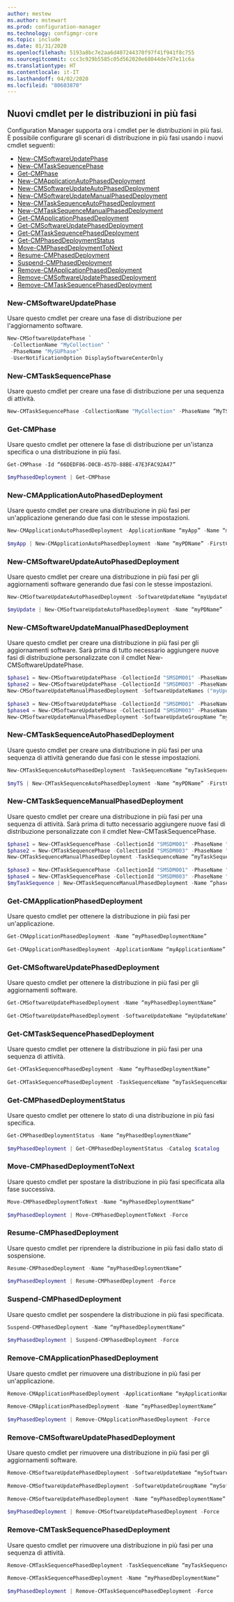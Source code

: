 ```yaml
---
author: mestew
ms.author: mstewart
ms.prod: configuration-manager
ms.technology: configmgr-core
ms.topic: include
ms.date: 01/31/2020
ms.openlocfilehash: 5193a8bc7e2aa6d407244370f97f41f941f8c755
ms.sourcegitcommit: ccc3c929b5585c05d562020e68044de7d7e11c6a
ms.translationtype: HT
ms.contentlocale: it-IT
ms.lasthandoff: 04/02/2020
ms.locfileid: "80603870"
---
```

## <a name="new-cmdlets-for-phased-deployments"></a><a name="bkmk_pod-psh"></a> Nuovi cmdlet per le distribuzioni in più fasi

Configuration Manager supporta ora i cmdlet per le distribuzioni in più fasi. È possibile configurare gli scenari di distribuzione in più fasi usando i nuovi cmdlet seguenti:
<!--6104290-->
- [New-CMSoftwareUpdatePhase](#new-cmsoftwareupdatephase)
- [New-CMTaskSequencePhase](#new-cmtasksequencephase)
- [Get-CMPhase](#get-cmphase)
- [New-CMApplicationAutoPhasedDeployment](#new-cmapplicationautophaseddeployment)
- [New-CMSoftwareUpdateAutoPhasedDeployment](#new-cmsoftwareupdateautophaseddeployment)
- [New-CMSoftwareUpdateManualPhasedDeployment](#new-cmsoftwareupdatemanualphaseddeployment)
- [New-CMTaskSequenceAutoPhasedDeployment](#new-cmtasksequenceautophaseddeployment)
- [New-CMTaskSequenceManualPhasedDeployment](#new-cmtasksequencemanualphaseddeployment)
- [Get-CMApplicationPhasedDeployment](#get-cmapplicationphaseddeployment)
- [Get-CMSoftwareUpdatePhasedDeployment](#get-cmsoftwareupdatephaseddeployment)
- [Get-CMTaskSequencePhasedDeployment](#get-cmtasksequencephaseddeployment)
- [Get-CMPhasedDeploymentStatus](#get-cmphaseddeploymentstatus)
- [Move-CMPhasedDeploymentToNext](#move-cmphaseddeploymenttonext)
- [Resume-CMPhasedDeployment](#resume-cmphaseddeployment)
- [Suspend-CMPhasedDeployment](#suspend-cmphaseddeployment)
- [Remove-CMApplicationPhasedDeployment](#remove-cmapplicationphaseddeployment)
- [Remove-CMSoftwareUpdatePhasedDeployment](#remove-cmsoftwareupdatephaseddeployment)
- [Remove-CMTaskSequencePhasedDeployment](#remove-cmtasksequencephaseddeployment)

### <a name="new-cmsoftwareupdatephase"></a>New-CMSoftwareUpdatePhase

Usare questo cmdlet per creare una fase di distribuzione per l'aggiornamento software.

``` PowerShell
New-CMSoftwareUpdatePhase `
 -CollectionName "MyCollection" `
 -PhaseName "MySUPhase"`
 -UserNotificationOption DisplaySoftwareCenterOnly
```

### <a name="new-cmtasksequencephase"></a>New-CMTaskSequencePhase

Usare questo cmdlet per creare una fase di distribuzione per una sequenza di attività.

``` PowerShell
New-CMTaskSequencePhase -CollectionName "MyCollection" -PhaseName ”MyTSPhase” -UserNotification DisplayAll -AllowRemoteDP $true
```

### <a name="get-cmphase"></a>Get-CMPhase

Usare questo cmdlet per ottenere la fase di distribuzione per un'istanza specifica o una distribuzione in più fasi.

``` PowerShell
Get-CMPhase -Id “66DEDF86-D0CB-457D-88BE-47E3FAC92A47”

$myPhasedDeployment | Get-CMPhase
```

### <a name="new-cmapplicationautophaseddeployment"></a>New-CMApplicationAutoPhasedDeployment

Usare questo cmdlet per creare una distribuzione in più fasi per un'applicazione generando due fasi con le stesse impostazioni.

``` PowerShell
New-CMApplicationAutoPhasedDeployment -ApplicationName “myApp” -Name “myPDName” -FirstCollectionID “SMSDM001” -SecondCollectionID “SMSDM003” -CriteriaOption Compliance -CriteriaValue 1 -BeginCondition AfterPeriod -DaysAfterPreviousPhaseSuccess 2 -ThrottlingDays 3 -InstallationChoice AfterPeriod -DeadlineUnit Hours -DeadlineValue 4 -Description "MyDescription"
 
$myApp | New-CMApplicationAutoPhasedDeployment -Name “myPDName” -FirstCollectionID “SMSDM001” -SecondCollectionID “SMSDM003” -CriteriaOption Compliance -CriteriaValue 1 -BeginCondition AfterPeriod -DaysAfterPreviousPhaseSuccess 2 -ThrottlingDays 3 -InstallationChoice AfterPeriod -DeadlineUnit Hours -DeadlineValue 4 -Description "MyDescription"
```

### <a name="new-cmsoftwareupdateautophaseddeployment"></a>New-CMSoftwareUpdateAutoPhasedDeployment

Usare questo cmdlet per creare una distribuzione in più fasi per gli aggiornamenti software generando due fasi con le stesse impostazioni.

``` PowerShell
New-CMSoftwareUpdateAutoPhasedDeployment -SoftwareUpdateName “myUpdateName” -Name “myPDName” -FirstCollectionID “SMSDM001” -SecondCollectionID “SMSDM003” -CriteriaOption Compliance -CriteriaValue 1 -BeginCondition AfterPeriod -DaysAfterPreviousPhaseSuccess 2 -ThrottlingDays 3 -InstallationChoice AfterPeriod -DeadlineUnit Hours -DeadlineValue 4 -Description "MyDescription"

$myUpdate | New-CMSoftwareUpdateAutoPhasedDeployment -Name “myPDName” -FirstCollectionID “SMSDM001” -SecondCollectionID “SMSDM003” -CriteriaOption Compliance -CriteriaValue 1 -BeginCondition AfterPeriod -DaysAfterPreviousPhaseSuccess 2 -ThrottlingDays 3 -InstallationChoice AfterPeriod -DeadlineUnit Hours -DeadlineValue 4 -Description "MyDescription"
```

### <a name="new-cmsoftwareupdatemanualphaseddeployment"></a>New-CMSoftwareUpdateManualPhasedDeployment

Usare questo cmdlet per creare una distribuzione in più fasi per gli aggiornamenti software. Sarà prima di tutto necessario aggiungere nuove fasi di distribuzione personalizzate con il cmdlet New-CMSoftwareUpdatePhase.

``` PowerShell
$phase1 = New-CMSoftwareUpdatePhase -CollectionId "SMSDM001" -PhaseName "test01" -UserNotificationOption DisplaySoftwareCenterOnly
$phase2 = New-CMSoftwareUpdatePhase -CollectionId "SMSDM003" -PhaseName "test02" -UserNotificationOption DisplaySoftwareCenterOnly
New-CMSoftwareUpdateManualPhasedDeployment -SoftwareUpdateNames ("myUpdateA", "myUpdateB") -Name "myPhaseDeployment" -AddPhases ($phase1, $phase2)
 
$phase3 = New-CMSoftwareUpdatePhase -CollectionId "SMSDM001" -PhaseName "test03" -UserNotificationOption DisplaySoftwareCenterOnly
$phase4 = New-CMSoftwareUpdatePhase -CollectionId "SMSDM003" -PhaseName "test04" -UserNotificationOption DisplaySoftwareCenterOnly
New-CMSoftwareUpdateManualPhasedDeployment -SoftwareUpdateGroupName “myGroup” -Name "myPhaseDeploymentForGroup" -AddPhases ($phase3, $phase4)
```

### <a name="new-cmtasksequenceautophaseddeployment"></a>New-CMTaskSequenceAutoPhasedDeployment

Usare questo cmdlet per creare una distribuzione in più fasi per una sequenza di attività generando due fasi con le stesse impostazioni.

``` PowerShell
New-CMTaskSequenceAutoPhasedDeployment -TaskSequenceName “myTaskSequenceName” -Name “myPDName” -FirstCollectionID “SMSDM001” -SecondCollectionID “SMSDM003” -CriteriaOption Compliance -CriteriaValue 1 -BeginCondition AfterPeriod -DaysAfterPreviousPhaseSuccess 2 -ThrottlingDays 3 -InstallationChoice AfterPeriod -DeadlineUnit Hours -DeadlineValue 4 -Description "MyDescription"
 
$myTS | New-CMTaskSequenceAutoPhasedDeployment -Name “myPDName” -FirstCollectionID “SMSDM001” -SecondCollectionID “SMSDM003” -CriteriaOption Compliance -CriteriaValue 1 -BeginCondition AfterPeriod -DaysAfterPreviousPhaseSuccess 2 -ThrottlingDays 3 -InstallationChoice AfterPeriod -DeadlineUnit Hours -DeadlineValue 4 -Description "MyDescription"
```

### <a name="new-cmtasksequencemanualphaseddeployment"></a>New-CMTaskSequenceManualPhasedDeployment

Usare questo cmdlet per creare una distribuzione in più fasi per una sequenza di attività. Sarà prima di tutto necessario aggiungere nuove fasi di distribuzione personalizzate con il cmdlet New-CMTaskSequencePhase.

``` PowerShell
$phase1 = New-CMTaskSequencePhase -CollectionId "SMSDM001" -PhaseName "test01" -UserNotification DisplayAll
$phase2 = New-CMTaskSequencePhase -CollectionId "SMSDM003" -PhaseName "test02" -UserNotification HideAll
New-CMTaskSequenceManualPhasedDeployment -TaskSequenceName “myTaskSequence” -Name “phasedDeployment” -AddPhases ($phase1, $phase2)
 
$phase3 = New-CMTaskSequencePhase -CollectionId "SMSDM001" -PhaseName "test03" -UserNotification DisplayAll
$phase4 = New-CMTaskSequencePhase -CollectionId "SMSDM003" -PhaseName "test04" -UserNotification HideAll
$myTaskSequence | New-CMTaskSequenceManualPhasedDeployment -Name “phasedDeployment” -AddPhases ($phase3, $phase4)
```

### <a name="get-cmapplicationphaseddeployment"></a>Get-CMApplicationPhasedDeployment

Usare questo cmdlet per ottenere la distribuzione in più fasi per un'applicazione.

``` PowerShell
Get-CMApplicationPhasedDeployment -Name “myPhasedDeploymentName”
 
Get-CMApplicationPhasedDeployment -ApplicationName “myApplicationName”
```

### <a name="get-cmsoftwareupdatephaseddeployment"></a>Get-CMSoftwareUpdatePhasedDeployment

Usare questo cmdlet per ottenere la distribuzione in più fasi per gli aggiornamenti software.

``` PowerShell
Get-CMSoftwareUpdatePhasedDeployment -Name “myPhasedDeploymentName”
 
Get-CMSoftwareUpdatePhasedDeployment -SoftwareUpdateName “myUpdateName”
```

### <a name="get-cmtasksequencephaseddeployment"></a>Get-CMTaskSequencePhasedDeployment

Usare questo cmdlet per ottenere la distribuzione in più fasi per una sequenza di attività.

``` PowerShell
Get-CMTaskSequencePhasedDeployment -Name “myPhasedDeploymentName”
 
Get-CMTaskSequencePhasedDeployment -TaskSequenceName “myTaskSequenceName”
```

### <a name="get-cmphaseddeploymentstatus"></a>Get-CMPhasedDeploymentStatus

Usare questo cmdlet per ottenere lo stato di una distribuzione in più fasi specifica.

``` PowerShell
Get-CMPhasedDeploymentStatus -Name “myPhasedDeploymentName“
 
$myPhasedDeployment | Get-CMPhasedDeploymentStatus -Catalog $catalog
```

### <a name="move-cmphaseddeploymenttonext"></a>Move-CMPhasedDeploymentToNext

Usare questo cmdlet per spostare la distribuzione in più fasi specificata alla fase successiva.

``` PowerShell
Move-CMPhasedDeploymentToNext -Name “myPhasedDeploymentName“  
 
$myPhasedDeployment | Move-CMPhasedDeploymentToNext -Force
```

### <a name="resume-cmphaseddeployment"></a>Resume-CMPhasedDeployment

Usare questo cmdlet per riprendere la distribuzione in più fasi dallo stato di sospensione.

``` PowerShell
Resume-CMPhasedDeployment -Name “myPhasedDeploymentName“  
 
$myPhasedDeployment | Resume-CMPhasedDeployment -Force
```

### <a name="suspend-cmphaseddeployment"></a>Suspend-CMPhasedDeployment

Usare questo cmdlet per sospendere la distribuzione in più fasi specificata.

``` PowerShell
Suspend-CMPhasedDeployment -Name “myPhasedDeploymentName“
  
$myPhasedDeployment | Suspend-CMPhasedDeployment -Force
```

### <a name="remove-cmapplicationphaseddeployment"></a>Remove-CMApplicationPhasedDeployment

Usare questo cmdlet per rimuovere una distribuzione in più fasi per un'applicazione.

``` PowerShell
Remove-CMApplicationPhasedDeployment -ApplicationName “myApplicationName”
 
Remove-CMApplicationPhasedDeployment -Name “myPhasedDeploymentName”
 
$myPhasedDeployment | Remove-CMApplicationPhasedDeployment -Force
```

### <a name="remove-cmsoftwareupdatephaseddeployment"></a>Remove-CMSoftwareUpdatePhasedDeployment

Usare questo cmdlet per rimuovere una distribuzione in più fasi per gli aggiornamenti software.

``` PowerShell
Remove-CMSoftwareUpdatePhasedDeployment -SoftwareUpdateName “mySoftwareUpdateName”
 
Remove-CMSoftwareUpdatePhasedDeployment -SoftwareUpdateGroupName “mySoftwareUpdateGroupName”
 
Remove-CMSoftwareUpdatePhasedDeployment -Name “myPhasedDeploymentName”
 
$myPhasedDeployment | Remove-CMSoftwareUpdatePhasedDeployment -Force
```

### <a name="remove-cmtasksequencephaseddeployment"></a>Remove-CMTaskSequencePhasedDeployment

Usare questo cmdlet per rimuovere una distribuzione in più fasi per una sequenza di attività.

``` PowerShell
Remove-CMTaskSequencePhasedDeployment -TaskSequenceName “myTaskSequenceName”
 
Remove-CMTaskSequencePhasedDeployment -Name “myPhasedDeploymentName”
 
$myPhasedDeployment | Remove-CMTaskSequencePhasedDeployment -Force
```
